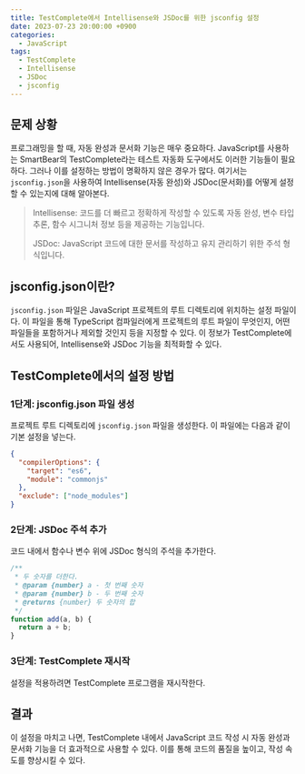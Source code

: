 ```yaml
---
title: TestComplete에서 Intellisense와 JSDoc를 위한 jsconfig 설정
date: 2023-07-23 20:00:00 +0900
categories:
  - JavaScript
tags:
  - TestComplete
  - Intellisense
  - JSDoc
  - jsconfig
---
```


## 문제 상황

프로그래밍을 할 때, 자동 완성과 문서화 기능은 매우 중요하다. JavaScript를 사용하는 SmartBear의 TestComplete라는 테스트 자동화 도구에서도 이러한 기능들이 필요하다. 그러나 이를 설정하는 방법이 명확하지 않은 경우가 많다. 여기서는 `jsconfig.json`을 사용하여 Intellisense(자동 완성)와 JSDoc(문서화)를 어떻게 설정할 수 있는지에 대해 알아본다.

> Intellisense: 코드를 더 빠르고 정확하게 작성할 수 있도록 자동 완성, 변수 타입 추론, 함수 시그니처 정보 등을 제공하는 기능입니다.
>
> JSDoc: JavaScript 코드에 대한 문서를 작성하고 유지 관리하기 위한 주석 형식입니다.

## jsconfig.json이란?

`jsconfig.json` 파일은 JavaScript 프로젝트의 루트 디렉토리에 위치하는 설정 파일이다. 이 파일을 통해 TypeScript 컴파일러에게 프로젝트의 루트 파일이 무엇인지, 어떤 파일들을 포함하거나 제외할 것인지 등을 지정할 수 있다. 이 정보가 TestComplete에서도 사용되어, Intellisense와 JSDoc 기능을 최적화할 수 있다.

## TestComplete에서의 설정 방법

### 1단계: jsconfig.json 파일 생성

프로젝트 루트 디렉토리에 `jsconfig.json` 파일을 생성한다. 이 파일에는 다음과 같이 기본 설정을 넣는다.

```json
{
  "compilerOptions": {
    "target": "es6",
    "module": "commonjs"
  },
  "exclude": ["node_modules"]
}
```

### 2단계: JSDoc 주석 추가

코드 내에서 함수나 변수 위에 JSDoc 형식의 주석을 추가한다.

```javascript
/**
 * 두 숫자를 더한다.
 * @param {number} a - 첫 번째 숫자
 * @param {number} b - 두 번째 숫자
 * @returns {number} 두 숫자의 합
 */
function add(a, b) {
  return a + b;
}
```

### 3단계: TestComplete 재시작

설정을 적용하려면 TestComplete 프로그램을 재시작한다.

## 결과

이 설정을 마치고 나면, TestComplete 내에서 JavaScript 코드 작성 시 자동 완성과 문서화 기능을 더 효과적으로 사용할 수 있다. 이를 통해 코드의 품질을 높이고, 작성 속도를 향상시킬 수 있다.